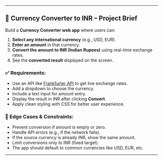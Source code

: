 

---

## 💱 Currency Converter to INR – Project Brief

Build a **Currency Converter web app** where users can:

1. **Select any international currency** (e.g., USD, EUR).
2. **Enter an amount** in that currency.
3. **Convert the amount to INR (Indian Rupees)** using real-time exchange rates.
4. See the **converted result** displayed on the screen.

### ✅ Requirements:

* Use an API like [Frankfurter API](https://www.frankfurter.app) to get live exchange rates.
* Add a dropdown to choose the currency.
* Include a text input for amount entry.
* Display the result in INR after clicking **Convert**.
* Apply clean styling with CSS for better user experience.

### 📌 Edge Cases & Constraints:

* Prevent conversion if amount is empty or zero.
* Handle API errors (e.g., if the network fails).
* If the source currency is already INR, show the same amount.
* Limit conversions only *to* INR (fixed target).
* The app should default to common currencies like USD, EUR, etc.

---

